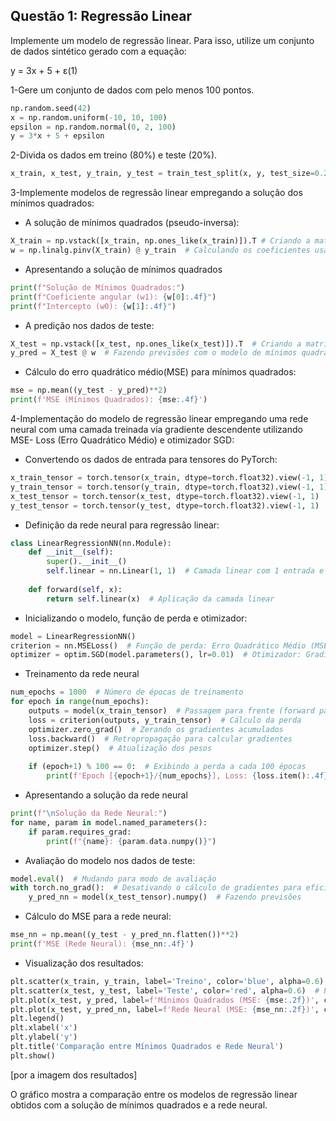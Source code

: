 ## Questão 1: Regressão Linear
Implemente um modelo de regressão linear. Para isso, utilize um conjunto de dados sintético gerado com a equação:

y = 3x + 5 + ε(1)

1-Gere um conjunto de dados com pelo menos 100 pontos.

```python
np.random.seed(42) 
x = np.random.uniform(-10, 10, 100)
epsilon = np.random.normal(0, 2, 100)
y = 3*x + 5 + epsilon
```

2-Divida os dados em treino (80%) e teste (20%).

```python
x_train, x_test, y_train, y_test = train_test_split(x, y, test_size=0.2, random_state=42)
```

3-Implemente modelos de regressão linear empregando a solução dos mínimos quadrados:

- A solução de mínimos quadrados (pseudo-inversa):

```python
X_train = np.vstack([x_train, np.ones_like(x_train)]).T # Criando a matriz de design com uma coluna de 1s para o bias
w = np.linalg.pinv(X_train) @ y_train  # Calculando os coeficientes usando a pseudo-inversa
```

- Apresentando a solução de mínimos quadrados

```python
print(f"Solução de Mínimos Quadrados:")
print(f"Coeficiente angular (w1): {w[0]:.4f}")
print(f"Intercepto (w0): {w[1]:.4f}")
```

- A predição nos dados de teste:

```python
X_test = np.vstack([x_test, np.ones_like(x_test)]).T  # Criando a matriz de design para os dados de teste
y_pred = X_test @ w  # Fazendo previsões com o modelo de mínimos quadrados
```
- Cálculo do erro quadrático médio(MSE) para mínimos quadrados:

```python
mse = np.mean((y_test - y_pred)**2)
print(f'MSE (Mínimos Quadrados): {mse:.4f}')
```

4-Implementação do modelo de regressão linear empregando uma rede neural com uma camada treinada via gradiente descendente utilizando MSE-
Loss (Erro Quadrático Médio) e otimizador SGD:

- Convertendo os dados de entrada para tensores do PyTorch:

```python
x_train_tensor = torch.tensor(x_train, dtype=torch.float32).view(-1, 1)
y_train_tensor = torch.tensor(y_train, dtype=torch.float32).view(-1, 1)
x_test_tensor = torch.tensor(x_test, dtype=torch.float32).view(-1, 1)
y_test_tensor = torch.tensor(y_test, dtype=torch.float32).view(-1, 1)
```

- Definição da rede neural para regressão linear:

```python
class LinearRegressionNN(nn.Module):
    def __init__(self):
        super().__init__()
        self.linear = nn.Linear(1, 1)  # Camada linear com 1 entrada e 1 saída
    
    def forward(self, x):
        return self.linear(x)  # Aplicação da camada linear
```

- Inicializando o modelo, função de perda e otimizador:

```python
model = LinearRegressionNN()
criterion = nn.MSELoss()  # Função de perda: Erro Quadrático Médio (MSE)
optimizer = optim.SGD(model.parameters(), lr=0.01)  # Otimizador: Gradiente Descendente Estocástico (SGD)
```

- Treinamento da rede neural

```python
num_epochs = 1000  # Número de épocas de treinamento
for epoch in range(num_epochs):
    outputs = model(x_train_tensor)  # Passagem para frente (forward pass)
    loss = criterion(outputs, y_train_tensor)  # Cálculo da perda
    optimizer.zero_grad()  # Zerando os gradientes acumulados
    loss.backward()  # Retropropagação para calcular gradientes
    optimizer.step()  # Atualização dos pesos
    
    if (epoch+1) % 100 == 0:  # Exibindo a perda a cada 100 épocas
        print(f'Epoch [{epoch+1}/{num_epochs}], Loss: {loss.item():.4f}')
```

- Apresentando a solução da rede neural

```python
print(f"\nSolução da Rede Neural:")
for name, param in model.named_parameters():
    if param.requires_grad:
        print(f"{name}: {param.data.numpy()}")
```

- Avaliação do modelo nos dados de teste:

```python
model.eval()  # Mudando para modo de avaliação
with torch.no_grad():  # Desativando o cálculo de gradientes para eficiência
    y_pred_nn = model(x_test_tensor).numpy()  # Fazendo previsões
```

- Cálculo do MSE para a rede neural:

```python
mse_nn = np.mean((y_test - y_pred_nn.flatten())**2)
print(f'MSE (Rede Neural): {mse_nn:.4f}')
```

- Visualização dos resultados:

```python
plt.scatter(x_train, y_train, label='Treino', color='blue', alpha=0.6)  # Pontos de treino
plt.scatter(x_test, y_test, label='Teste', color='red', alpha=0.6)  # Pontos de teste
plt.plot(x_test, y_pred, label=f'Mínimos Quadrados (MSE: {mse:.2f})', color='black', linewidth=2)  # Linha da regressão por mínimos quadrados
plt.plot(x_test, y_pred_nn, label=f'Rede Neural (MSE: {mse_nn:.2f})', color='green', linewidth=2, linestyle='--')  # Linha da regressão pela rede neural
plt.legend()
plt.xlabel('x')
plt.ylabel('y')
plt.title('Comparação entre Mínimos Quadrados e Rede Neural')
plt.show()
```

[por a imagem dos resultados]

O gráfico mostra a comparação entre os modelos de regressão linear obtidos com a solução de mínimos quadrados e a rede neural.